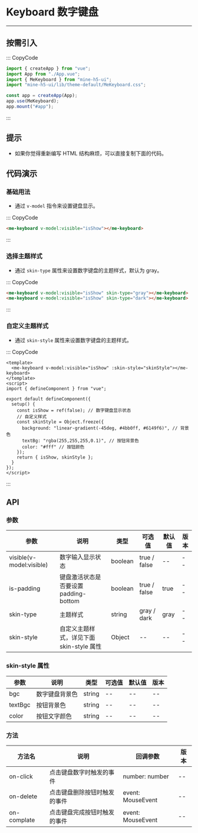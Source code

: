 # Keyboard 数字键盘

---

## 按需引入

::: CopyCode

```JavaScript
import { createApp } from "vue";
import App from "./App.vue";
import { MeKeyboard } from "mine-h5-ui";
import "mine-h5-ui/lib/theme-default/MeKeyboard.css";

const app = createApp(App);
app.use(MeKeyboard);
app.mount("#app");
```

:::

## 提示

- 如果你觉得重新编写 HTML 结构麻烦，可以直接复制下面的代码。

## 代码演示

### 基础用法

- 通过 `v-model` 指令来设置键盘显示。

::: CopyCode

```HTML
<me-keyboard v-model:visible="isShow"></me-keyboard>
```

:::

### 选择主题样式

- 通过 `skin-type` 属性来设置数字键盘的主题样式，默认为 gray。

::: CopyCode

```HTML
<me-keyboard v-model:visible="isShow" skin-type="gray"></me-keyboard>
<me-keyboard v-model:visible="isShow" skin-type="dark"></me-keyboard>
```

:::

### 自定义主题样式

- 通过 `skin-style` 属性来设置数字键盘的主题样式。

::: CopyCode

```Vue
<template>
  <me-keyboard v-model:visible="isShow" :skin-style="skinStyle"></me-keyboard>
</template>
<script>
import { defineComponent } from "vue";

export default defineComponent({
  setup() {
    const isShow = ref(false); // 数字键盘显示状态
    // 自定义样式
    const skinStyle = Object.freeze({
      background: "linear-gradient(-45deg, #4bb0ff, #6149f6)", // 背景色
      textBg: "rgba(255,255,255,0.1)", // 按钮背景色
      color: "#fff" // 按钮颜色
    });
    return { isShow, skinStyle };
  }
});
</script>
```

:::

## API

### 参数

| 参数                     | 说明                                     | 类型    | 可选值       | 默认值 | 版本 |
| ------------------------ | ---------------------------------------- | ------- | ------------ | ------ | ---- |
| visible(v-model:visible) | 数字输入显示状态                         | boolean | true / false | --     | --   |
| is-padding               | 键盘激活状态是否要设置 padding-bottom    | boolean | true / false | true   | --   |
| skin-type                | 主题样式                                 | string  | gray / dark  | gray   | --   |
| skin-style               | 自定义主题样式，详见下面 skin-style 属性 | Object  | --           | --     | --   |

### skin-style 属性

| 参数    | 说明           | 类型   | 可选值 | 默认值 | 版本 |
| ------- | -------------- | ------ | ------ | ------ | ---- |
| bgc     | 数字键盘背景色 | string | --     | --     | --   |
| textBgc | 按钮背景色     | string | --     | --     | --   |
| color   | 按钮文字颜色   | string | --     | --     | --   |

### 方法

| 方法名      | 说明                         | 回调参数          | 版本 |
| ----------- | ---------------------------- | ----------------- | ---- |
| on-click    | 点击键盘数字时触发的事件     | number: number    | --   |
| on-delete   | 点击键盘删除按钮时触发的事件 | event: MouseEvent | --   |
| on-complate | 点击键盘完成按钮时触发的事件 | event: MouseEvent | --   |
